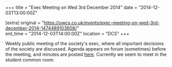 +++
title = "Exec Meeting on Wed 3rd December 2014"
date = "2014-12-03T13:00:00Z"

[extra]
original = "https://uwcs.co.uk/events/exec-meeting-on-wed-3rd-december-2014-1474489103608/"    
ent_time = "2014-12-03T14:00:00Z"
location = "DCS"
+++

Weekly public meeting of the society's exec, where all important decisions of the society are discussed. Agenda appears on forum (sometimes) before the meeting, and minutes are posted [here](https://uwcs.co.uk/minutes/1/). Currently we seem to meet in the student common room.

